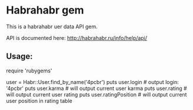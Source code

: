 Habrahabr gem
=============

This is a habrahabr uer data API gem.

API is documented here: http://habrahabr.ru/info/help/api/

Usage:
------

  require 'rubygems'

  user = Habr::User.find_by_name('4pcbr')
  puts user.login # output login: '4pcbr'
  puts user.karma # will output current user karma
  puts user.rating # will output current user rating
  puts user.ratingPosition # will output current user position in rating table
